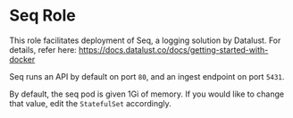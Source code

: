 # Seq Role

This role facilitates deployment of Seq, a logging solution by Datalust.
For details, refer here:
https://docs.datalust.co/docs/getting-started-with-docker

Seq runs an API by default on port `80`, and an ingest endpoint on port `5431`.

By default, the seq pod is given 1Gi of memory.
If you would like to change that value, edit the `StatefulSet` accordingly.